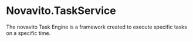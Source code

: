 Novavito.TaskService
====================
The novavito Task Engine is a framework created to execute specific tasks on a specific time.